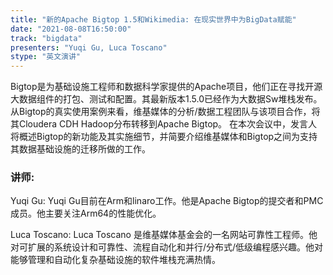 ```yaml
---
title: "新的Apache Bigtop 1.5和Wikimedia: 在现实世界中为BigData赋能"
date: "2021-08-08T16:50:00" 
track: "bigdata"
presenters: "Yuqi Gu, Luca Toscano"
stype: "英文演讲"
---
```

Bigtop是为基础设施工程师和数据科学家提供的Apache项目，他们正在寻找开源大数据组件的打包、测试和配置。其最新版本1.5.0已经作为大数据Sw堆栈发布。从Bigtop的真实使用案例来看，维基媒体的分析/数据工程团队与该项目合作，将其Cloudera CDH Hadoop分布转移到Apache Bigtop。
在本次会议中，发言人将概述Bigtop的新功能及其实施细节，并简要介绍维基媒体和Bigtop之间为支持其数据基础设施的迁移所做的工作。
 ### 讲师: 
 Yuqi Gu: Yuqi Gu目前在Arm和linaro工作。他是Apache Bigtop的提交者和PMC成员。他主要关注Arm64的性能优化。

Luca Toscano:  Luca Toscano 是维基媒体基金会的一名网站可靠性工程师。他对可扩展的系统设计和可靠性、流程自动化和并行/分布式/低级编程感兴趣。他对能够管理和自动化复杂基础设施的软件堆栈充满热情。 